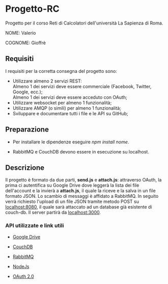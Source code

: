 # Progetto-RC
Progetto per il corso Reti di Calcolatori dell'università La Sapienza di Roma.

NOME: Valerio

COGNOME: Gioffrè

## Requisiti

I requisiti per la corretta consegna del progetto sono:

  - Utilizzare almeno 2 servizi REST:  
      Almeno 1 dei servizi deve essere commerciale (Facebook, Twitter, Google, ecc.);      
      Almeno 1 dei servizi deve essere acceduto con OAuth;
  - Utilizzare websocket per almeno 1 funzionalità;
  - Utilizzare AMQP (o simili) per almeno 1 funzionalità;
  - Sviluppare e documentare tutti i file e le API su GitHub;
  
## Preparazione
 - Per installare le dipendenze eseguire _npm install nome_. 
  
 - RabbitMQ e CouchDB devono essere in esecuzione su localhost.

## Descrizione
Il progetto è formato da due parti, **send.js** e **attach.js**:
attraverso OAuth, la prima ci autentifica su Google Drive dove leggerà la lista dei file dell'account e la invierà a **attach.js**, il quale la riceve e la salva in un file formato JSON.
Lo scambio di messaggi è affidato a RabbitMQ.
In seguito verrà richiesto l'upload di un file JSON tramite metodo POST su [localhost:8080](http://localhost:8080/), il quale sarà attaccato ad un database già esistente di couch-db.
Il server partirà da [localhost:3000](http://localhost:3000/).

### API utilizzate e link utili
- [Google Drive](https://developers.google.com/drive/v3/web/quickstart/nodejs)

- [CouchDB](http://docs.couchdb.org/en/2.1.1/)

- [RabbitMQ](https://www.rabbitmq.com/getstarted.html)

- [NodeJs](https://nodejs.org/it/)

- [OAuth 2.0](https://oauth.net/2/)
